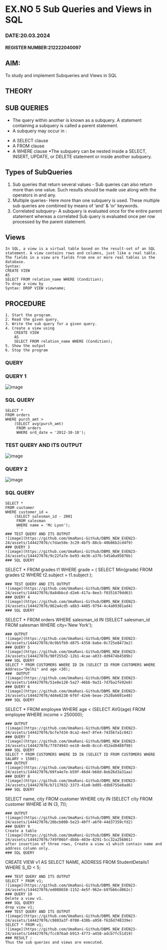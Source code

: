 # EX.NO 5 Sub Queries and Views in SQL
### DATE:20.03.2024
#### REGISTER NUMBER:212222040097
## AIM:
To study and implement Subqueries and Views in SQL 
## THEORY
## SUB QUERIES 
* The query within another is known as a subquery. A statement containing a subquery is called a parent statement.
* A subquery may occur in :
- A SELECT clause
- A FROM clause
- A WHERE clause
*The subquery can be nested inside a SELECT, INSERT, UPDATE, or DELETE statement or inside another subquery.
## Types of SubQueries
1. Sub queries that return several values - Sub queries can also return more than one value. Such results should be made use along with the operators in and any.
2. Multiple queries- Here more than one subquery is used. These multiple sub queries are combined by means of ‘and’ & ‘or’ keywords. 
3. Correlated subquery- A subquery is evaluated once for the entire parent statement whereas a correlated Sub query is evaluated once per row processed by the parent statement.
## Views
```
In SQL, a view is a virtual table based on the result-set of an SQL statement. A view contains rows and columns, just like a real table. The fields in a view are fields from one or more real tables in the database. 
Syntax: 
CREATE VIEW 
AS 
SELECT FROM relation_name WHERE (Condition);
To drop a view by
Syntax: DROP VIEW viewname;
```
## PROCEDURE
```
1. Start the program. 
2. Read the given query.
3. Write the sub query for a given query.
4. Create a view using
	CREATE VIEW 
	AS 
	SELECT FROM relation_name WHERE (Condition);
5. Show the output
6. Stop the program
```
### QUERY 
### QUERY 1
![image](https://github.com/UmaRani-Github/DBMS_NEW_EVEN23-24/assets/144427076/aa352852-f1d3-4c43-bb4e-7aabdec31262)
### SQL QUERY 
```
SELECT *
FROM orders
WHERE purch_amt >
    (SELECT avg(purch_amt)
     FROM orders 
     WHERE ord_date = '2012-10-10');
```
### TEST QUERY AND ITS OUTPUT 
![image](https://github.com/UmaRani-Github/DBMS_NEW_EVEN23-24/assets/144427076/8212ebd5-7e8a-41ec-8edc-c1d6ad39d11c)
### QUERY 2
![image](https://github.com/UmaRani-Github/DBMS_NEW_EVEN23-24/assets/144427076/fc3072fe-3330-4c95-b3c8-cc2bf55f6286)
### SQL QUERY 
```
SELECT *
FROM customer
WHERE customer_id =
    (SELECT salesman_id - 2001
     FROM salesman
     WHERE name = 'Mc Lyon');
     ```
### TEST QUERY AND ITS OUTPUT
![image](https://github.com/UmaRani-Github/DBMS_NEW_EVEN23-24/assets/144427076/c7dae58e-3c29-4bf5-88cb-40b86b2cd4f9)
### QUERY 3
![image](https://github.com/UmaRani-Github/DBMS_NEW_EVEN23-24/assets/144427076/9c22fa7e-be93-4e36-a376-545a0a95076b)
### SQL QUERY
```
SELECT *
FROM grades t1
WHERE grade = (
    SELECT Min(grade)
    FROM grades t2
    WHERE t2.subject = t1.subject
);
```
### TEST QUERY AND ITS OUTPUT
![image](https://github.com/UmaRani-Github/DBMS_NEW_EVEN23-24/assets/144427076/8a84bbcd-d2e6-417a-8ee3-f0351679dd63)
### QUERY 4
![image](https://github.com/UmaRani-Github/DBMS_NEW_EVEN23-24/assets/144427076/862a4cd5-a8b3-4405-9794-4c4a09301ad4)
### SQL QUERY
```
SELECT *
FROM orders
WHERE salesman_id IN
    (SELECT salesman_id 
     FROM salesman 
     WHERE city='New York');
```
### OUTPUT
![image](https://github.com/UmaRani-Github/DBMS_NEW_EVEN23-24/assets/144427076/0c9b5fb9-d875-4358-babe-0c725e8473e2)
### QUERY 5
![image](https://github.com/UmaRani-Github/DBMS_NEW_EVEN23-24/assets/144427076/90f255d2-12b1-4cae-a033-dd9474b4589b)
### SQL QUERY
SELECT * FROM CUSTOMERS WHERE ID IN (SELECT ID FROM CUSTOMERS WHERE Address="Delhi" and age <30);
###  OUTPUT
![image](https://github.com/UmaRani-Github/DBMS_NEW_EVEN23-24/assets/144427076/51e8e128-5a27-46bb-9a31-7d7ba2fe92e8)
### QUERY 6
![image](https://github.com/UmaRani-Github/DBMS_NEW_EVEN23-24/assets/144427076/4d4e8238-6f6f-42e6-beae-2520a6691e48)
### SQL QUERY
```
SELECT *
FROM employee
WHERE age < (SELECT AVG(age) FROM employee WHERE income > 250000);
```
### OUTPUT
![image](https://github.com/UmaRani-Github/DBMS_NEW_EVEN23-24/assets/144427076/bcfe7434-8ca2-4ee7-8fe4-743567a1c842)
### QUERY 7
![image](https://github.com/UmaRani-Github/DBMS_NEW_EVEN23-24/assets/144427076/77874943-ee10-4e4b-8ccd-452ed8488f98)
### SQL QUERY
SELECT * FROM CUSTOMERS WHERE ID IN (SELECT ID FROM CUSTOMERS WHERE SALARY > 1500);
### OUTPUT
![image](https://github.com/UmaRani-Github/DBMS_NEW_EVEN23-24/assets/144427076/69fa4e7e-b59f-46d4-b68d-8eb26d3a31aa)
### QUERY 8
![image](https://github.com/UmaRani-Github/DBMS_NEW_EVEN23-24/assets/144427076/b7117032-3373-41e0-bd05-ddb6755e0ad6)
### SQL QUERY
```
SELECT name, city
FROM customer
WHERE city IN (SELECT city FROM customer WHERE id IN (3, 7));
```
### OUTPUT
![image](https://github.com/UmaRani-Github/DBMS_NEW_EVEN23-24/assets/144427076/20bcb000-5e23-40ff-a6f0-44d37359cfd2)
### QUERY 9
Create a table
![image](https://github.com/UmaRani-Github/DBMS_NEW_EVEN23-24/assets/144427076/749f06bf-dbbb-403e-8291-5cc32a256861)
after insertion of three rows, Create a view v1 which contain name and address column only.
### SQL QUERY
```
CREATE VIEW v1 AS
SELECT NAME, ADDRESS
FROM StudentDetails1
WHERE S_ID < 5;
```
### TEST QUERY AND ITS OUTPUT
SELECT * FROM v1;
![image](https://github.com/UmaRani-Github/DBMS_NEW_EVEN23-24/assets/144427076/ed008658-1152-4e5f-962e-b97b66cd062c)
### QUERY 10
Delete a view v1.
### SQL QUERY
drop view v1;
### TEST QUERY AND ITS OUTPUT
![image](https://github.com/UmaRani-Github/DBMS_NEW_EVEN23-24/assets/144427076/c9803a3f-0708-438b-a958-f626d748339e)
SELECT * FROM v1;
![image](https://github.com/UmaRani-Github/DBMS_NEW_EVEN23-24/assets/144427076/fcc076ad-b913-4773-a458-adcb7fc51d19)
### RESULT :
Thus the sub queries and views are executed.
